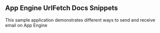 ## App Engine UrlFetch Docs Snippets

This sample application demonstrates different ways to send and receive email
on App Engine


<!-- auto-doc-link --><!-- end-auto-doc-link -->
